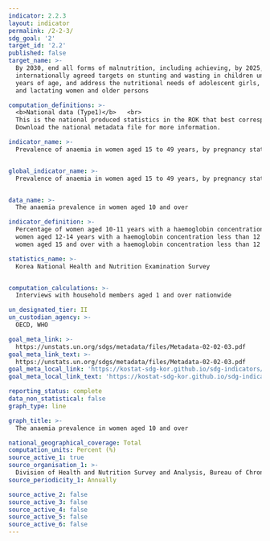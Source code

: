 ```yaml
---
indicator: 2.2.3
layout: indicator
permalink: /2-2-3/
sdg_goal: '2'
target_id: '2.2'
published: false
target_name: >-
  By 2030, end all forms of malnutrition, including achieving, by 2025, the
  internationally agreed targets on stunting and wasting in children under 5
  years of age, and address the nutritional needs of adolescent girls, pregnant
  and lactating women and older persons

computation_definitions: >-
  <b>National data (Type1)</b>   <br>
  This is the national produced statistics in the ROK that best corresponds to the definition of UN SDGs indicators. <br>
  Download the national metadata file for more information.

indicator_name: >-
  Prevalence of anaemia in women aged 15 to 49 years, by pregnancy status (percentage)


global_indicator_name: >-
  Prevalence of anaemia in women aged 15 to 49 years, by pregnancy status (percentage)


data_name: >-
  The anaemia prevalence in women aged 10 and over

indicator_definition: >-
  Percentage of women aged 10-11 years with a haemoglobin concentration less than 11.5 g/dL, <br>
  women aged 12-14 years with a haemoglobin concentration less than 12 g/dL,<br>
  women aged 15 and over with a haemoglobin concentration less than 12 g/dL for non-pregnant women, and less than 11 g/dL for pregnant women. 

statistics_name: >-
  Korea National Health and Nutrition Examination Survey


computation_calculations: >-
  Interviews with household members aged 1 and over nationwide 

un_designated_tier: II
un_custodian_agency: >-
  OECD, WHO

goal_meta_link: >-
  https://unstats.un.org/sdgs/metadata/files/Metadata-02-02-03.pdf   
goal_meta_link_text: >-
  https://unstats.un.org/sdgs/metadata/files/Metadata-02-02-03.pdf   
goal_meta_local_link: 'https://kostat-sdg-kor.github.io/sdg-indicators/public/data/Metadata-02-02-03_ENG.pdf'
goal_meta_local_link_text: 'https://kostat-sdg-kor.github.io/sdg-indicators/public/data/Metadata-02-02-03_ENG.pdf'

reporting_status: complete
data_non_statistical: false
graph_type: line

graph_title: >-
  The anaemia prevalence in women aged 10 and over

national_geographical_coverage: Total
computation_units: Percent (%)
source_active_1: true
source_organisation_1: >-
  Division of Health and Nutrition Survey and Analysis, Bureau of Chronic Disease Prevention and Control, Korea Disease Control and Prevention Agency
source_periodicity_1: Annually 

source_active_2: false
source_active_3: false
source_active_4: false
source_active_5: false
source_active_6: false
---
```

